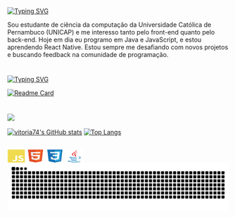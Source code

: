 <div>
  <a href="https://git.io/typing-svg">
    <img src="https://readme-typing-svg.demolab.com?font=Fira+Code&weight=500&size=22&pause=100&color=8C67DB&center=false&vCenter=true&random=false&width=524&lines=Olá, eu sou a Vitória+%F0%9F%91%8B" alt="Typing SVG">
  </a>
</div>

<p>
  Sou estudante de ciência da computação da Universidade Católica de Pernambuco (UNICAP) e me interesso tanto pelo front-end quanto pelo back-end. Hoje em dia eu programo em Java e JavaScript, e estou aprendendo React Native. Estou sempre me desafiando com novos projetos e buscando feedback na comunidade de programação.
</p>

#

<div>
  <a href="https://git.io/typing-svg">
    <img src="https://readme-typing-svg.demolab.com?font=Fira+Code&weight=500&size=22&color=8C67DB&center=false&vCenter=true&random=false&width=524&lines=Meu Portfólio" alt="Typing SVG">
  </a>
</div>

[![Readme Card](https://github-readme-stats.vercel.app/api/pin/?username=vitoria74&repo=vitoria-moura-paiva-portfolio&theme=aura&icon_color=FF00FF&border_color=8C67DB)](https://github.com/vitoria74/vitoria-moura-paiva-portfolio)

#

<div>
  <a href="https://git.io/typing-svg">
    <img src="https://readme-typing-svg.demolab.com?font=Fira+Code&weight=500&size=22&pause=100&color=8C67DB&center=false&vCenter=true&random=false&width=524&lines=Minhas estatísticas">
  </a>
</div>


[![vitoria74's GitHub stats](https://github-readme-stats.vercel.app/api?username=vitoria74&count_private=true&show_icons=true&theme=aura&icon_color=FF00FF&include_all_commits=true&border_color=8C67DB&line_height=28)](https://github.com/vitoria74/github-readme-stats)
[![Top Langs](https://github-readme-stats.vercel.app/api/top-langs/?username=vitoria74&theme=aura&border_color=8C67DB&layout=donut)](https://github.com/vitoria74/github-readme-stats)

<div style="display: inline_block"><br>
  <img align="center" alt="vitoria-Js" height="30" width="40" src="https://raw.githubusercontent.com/devicons/devicon/master/icons/javascript/javascript-plain.svg">
  <img align="center" alt="vitoria-HTML" height="30" width="40" src="https://raw.githubusercontent.com/devicons/devicon/master/icons/html5/html5-original.svg">
  <img align="center" alt="vitoria-CSS" height="30" width="40" src="https://raw.githubusercontent.com/devicons/devicon/master/icons/css3/css3-original.svg">
  <img align="center" alt="vitoria-Java" height="30" width="40" src="https://raw.githubusercontent.com/devicons/devicon/master/icons/java/java-original.svg">
  
</div>

<picture align="center">
  <source media="(prefers-color-scheme: dark)" srcset="https://raw.githubusercontent.com/vitoria74/vitoria74/output/github-contribution-grid-snake-dark.svg">
  <source media="(prefers-color-scheme: light)" srcset="https://raw.githubusercontent.com/vitoria74/vitoria74/output/github-contribution-grid-snake-dark.svg">
  <img align="center" alt="github contribution grid snake animation" src="https://raw.githubusercontent.com/vitoria74/vitoria74/output/github-contribution-grid-snake.svg">
</picture>
    
    
